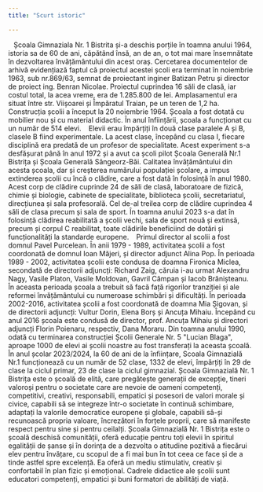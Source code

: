 ```yaml
---
title: "Scurt istoric"

---
```


&ensp; Școala Gimnaziala Nr. 1 Bistrita și-a deschis porțile în toamna anului 1964, istoria sa de 60 de ani, căpătând însă, an de an, o tot mai mare însemnătate în dezvoltarea învățământului din acest oraș. Cercetarea documentelor de arhivă evidențiază faptul că proiectul acestei școli era terminat în noiembrie 1963, sub nr.869/63, semnat de proiectant inginer Batizan Petru și director de proiect ing. Benran Nicolae. Proiectul cuprindea 16 săli de clasă, iar costul total, la acea vreme, era de 1.285.800 de lei. Amplasamentul era situat între str. Viișoarei și Împăratul Traian, pe un teren de 1,2 ha. Construcția școlii a început la 20 noiembrie 1964. Școala a fost dotată cu mobilier nou și cu material didactic. În anul înființării, școala a funcționat cu un număr de 514 elevi.
&ensp; Elevii erau împărțiți în două clase paralele A și B, clasele B fiind experimentale. La acest clase, începând cu clasa I, fiecare disciplină era predată de un profesor de specialitate. Acest experiment s-a desfășurat până în anul 1972 și a avut ca școli pilot Școala Generală Nr.1 Bistrița și Școala Generală Sângeorz-Băi. Calitatea învățământului din acesta școala, dar și creșterea numărului populației școlare, a impus extinderea școlii cu încă o clădire, care a fost dată în folosință în anul 1980. Acest corp de clădire cuprinde 24 de săli de clasă, laboratoare de fizică, chimie și biologie, cabinete de specialitate, biblioteca școlii, secretariatul, direcțiunea și sala profesorală. Cel de-al treilea corp de clădire cuprindea 4 săli de clasa precum și sala de sport.
În toamna anului 2023 s-a dat în folosință clădirea reabilitată a școlii vechi, sala de sport nouă și extinsă, precum și corpul C reabilitat, toate clădirile beneficiind de dotări și funcționalități la standarde europene.
&ensp; Primul director al scolii a fost domnul Pavel Purcelean. În anii 1979 - 1989, activitatea școlii a fost coordonată de domnul Ioan Măjeri, și director adjunct Alina Pop. În perioada 1989 - 2002, activitatea școlii este condusa de doamna Fironica Miclea, secondată de directorii adjuncți: Richard Zaig, căruia i-au urmat Alexandru Nagy, Vasile Platon, Vasile Moldovan, Gavril Câmpan și Iacob Brănișteanu. În aceasta perioada școala a trebuit să facă față rigorilor tranziției și ale reformei învățământului cu numeroase schimbări și dificultăți.
În perioada 2002-2016, activitatea școlii a fost coordonată de doamna Mia Șigovan, și de directorii adjuncți: Vultur Dorin, Elena Borș și Ancuța Mihaiu. Începând cu anul 2016 școala este condusă de director, prof. Ancuța Mihaiu și directori adjuncți Florin Poienaru, respectiv, Dana Moraru.
Din toamna anului 1990, odată cu terminarea construcției Școlii Generale Nr. 5 "Lucian Blaga", aproape 1000 de elevi ai școlii noastre au fost transferați la aceasta școală.
În anul școlar 2023/2024, la 60 de ani de la înființare, Scoala Gimnazială Nr.1 funcționează cu un număr de 52 clase, 1332 de elevi, împărțiți în 29 de clase la ciclul primar, 23 de clase la ciclul gimnazial.
Școala Gimnazială Nr. 1 Bistrița este o școală de elită, care pregătește generații de excepție, tineri valoroși pentru o societate care are nevoie de oameni competenți, competitivi, creativi, responsabili, empatici și posesori de valori morale și civice, capabili să se integreze într-o societate în continuă schimbare, adaptați la valorile democratice europene și globale, capabili să-și recunoască propria valoare, încrezători în forțele proprii, care să manifeste respect pentru sine și pentru ceilalți.
Școala Gimnazială Nr. 1 Bistrița este o școală deschisă comunității, oferă educație pentru toți  elevii în spiritul egalității de șanse și în dorința de a dezvolta o atitudine pozitivă a fiecărui elev pentru învățare, cu scopul de a fi mai bun în tot ceea ce face și de a tinde astfel spre excelență. Ea oferă un mediu stimulativ, creativ și confortabil în plan fizic și emoțional. Cadrele didactice ale școlii sunt educatori competenți, empatici și buni formatori de abilități de viață.
